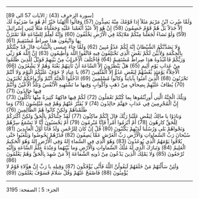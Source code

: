 ------------------------------------------------------------------------

\[سورة الزخرف (43) : الآيات 57 الى 89\]  
وَلَمَّا ضُرِبَ ابْنُ مَرْيَمَ مَثَلاً إِذا قَوْمُكَ مِنْهُ يَصِدُّونَ (57) وَقالُوا أَآلِهَتُنا خَيْرٌ أَمْ هُوَ
ما ضَرَبُوهُ لَكَ إِلاَّ جَدَلاً بَلْ هُمْ قَوْمٌ خَصِمُونَ (58) إِنْ هُوَ إِلاَّ عَبْدٌ أَنْعَمْنا عَلَيْهِ
وَجَعَلْناهُ مَثَلاً لِبَنِي إِسْرائِيلَ (59) وَلَوْ نَشاءُ لَجَعَلْنا مِنْكُمْ مَلائِكَةً فِي الْأَرْضِ
يَخْلُفُونَ (60) وَإِنَّهُ لَعِلْمٌ لِلسَّاعَةِ فَلا تَمْتَرُنَّ بِها وَاتَّبِعُونِ هذا صِراطٌ مُسْتَقِيمٌ
(61)  
وَلا يَصُدَّنَّكُمُ الشَّيْطانُ إِنَّهُ لَكُمْ عَدُوٌّ مُبِينٌ (62) وَلَمَّا جاءَ عِيسى بِالْبَيِّناتِ قالَ قَدْ
جِئْتُكُمْ بِالْحِكْمَةِ وَلِأُبَيِّنَ لَكُمْ بَعْضَ الَّذِي تَخْتَلِفُونَ فِيهِ فَاتَّقُوا اللَّهَ وَأَطِيعُونِ (63)
إِنَّ اللَّهَ هُوَ رَبِّي وَرَبُّكُمْ فَاعْبُدُوهُ هذا صِراطٌ مُسْتَقِيمٌ (64) فَاخْتَلَفَ الْأَحْزابُ مِنْ
بَيْنِهِمْ فَوَيْلٌ لِلَّذِينَ ظَلَمُوا مِنْ عَذابِ يَوْمٍ أَلِيمٍ (65) هَلْ يَنْظُرُونَ إِلاَّ السَّاعَةَ أَنْ
تَأْتِيَهُمْ بَغْتَةً وَهُمْ لا يَشْعُرُونَ (66)  
الْأَخِلاَّءُ يَوْمَئِذٍ بَعْضُهُمْ لِبَعْضٍ عَدُوٌّ إِلاَّ الْمُتَّقِينَ (67) يا عِبادِ لا خَوْفٌ عَلَيْكُمُ الْيَوْمَ
وَلا أَنْتُمْ تَحْزَنُونَ (68) الَّذِينَ آمَنُوا بِآياتِنا وَكانُوا مُسْلِمِينَ (69) ادْخُلُوا الْجَنَّةَ
أَنْتُمْ وَأَزْواجُكُمْ تُحْبَرُونَ (70) يُطافُ عَلَيْهِمْ بِصِحافٍ مِنْ ذَهَبٍ وَأَكْوابٍ وَفِيها ما تَشْتَهِيهِ
الْأَنْفُسُ وَتَلَذُّ الْأَعْيُنُ وَأَنْتُمْ فِيها خالِدُونَ (71)  
وَتِلْكَ الْجَنَّةُ الَّتِي أُورِثْتُمُوها بِما كُنْتُمْ تَعْمَلُونَ (72) لَكُمْ فِيها فاكِهَةٌ كَثِيرَةٌ مِنْها
تَأْكُلُونَ (73) إِنَّ الْمُجْرِمِينَ فِي عَذابِ جَهَنَّمَ خالِدُونَ (74) لا يُفَتَّرُ عَنْهُمْ وَهُمْ فِيهِ
مُبْلِسُونَ (75) وَما ظَلَمْناهُمْ وَلكِنْ كانُوا هُمُ الظَّالِمِينَ (76)  
وَنادَوْا يا مالِكُ لِيَقْضِ عَلَيْنا رَبُّكَ قالَ إِنَّكُمْ ماكِثُونَ (77) لَقَدْ جِئْناكُمْ بِالْحَقِّ وَلكِنَّ
أَكْثَرَكُمْ لِلْحَقِّ كارِهُونَ (78) أَمْ أَبْرَمُوا أَمْراً فَإِنَّا مُبْرِمُونَ (79) أَمْ يَحْسَبُونَ أَنَّا لا
نَسْمَعُ سِرَّهُمْ وَنَجْواهُمْ بَلى وَرُسُلُنا لَدَيْهِمْ يَكْتُبُونَ (80) قُلْ إِنْ كانَ لِلرَّحْمنِ وَلَدٌ فَأَنَا
أَوَّلُ الْعابِدِينَ (81)  
سُبْحانَ رَبِّ السَّماواتِ وَالْأَرْضِ رَبِّ الْعَرْشِ عَمَّا يَصِفُونَ (82) فَذَرْهُمْ يَخُوضُوا وَيَلْعَبُوا
حَتَّى يُلاقُوا يَوْمَهُمُ الَّذِي يُوعَدُونَ (83) وَهُوَ الَّذِي فِي السَّماءِ إِلهٌ وَفِي الْأَرْضِ إِلهٌ
وَهُوَ الْحَكِيمُ الْعَلِيمُ (84) وَتَبارَكَ الَّذِي لَهُ مُلْكُ السَّماواتِ وَالْأَرْضِ وَما بَيْنَهُما
وَعِنْدَهُ عِلْمُ السَّاعَةِ وَإِلَيْهِ تُرْجَعُونَ (85) وَلا يَمْلِكُ الَّذِينَ يَدْعُونَ مِنْ دُونِهِ الشَّفاعَةَ
إِلاَّ مَنْ شَهِدَ بِالْحَقِّ وَهُمْ يَعْلَمُونَ (86)  
وَلَئِنْ سَأَلْتَهُمْ مَنْ خَلَقَهُمْ لَيَقُولُنَّ اللَّهُ فَأَنَّى يُؤْفَكُونَ (87) وَقِيلِهِ يا رَبِّ إِنَّ هؤُلاءِ
قَوْمٌ لا يُؤْمِنُونَ (88) فَاصْفَحْ عَنْهُمْ وَقُلْ سَلامٌ فَسَوْفَ يَعْلَمُونَ (89)

------------------------------------------------------------------------

الجزء: 5 ¦ الصفحة: 3195
